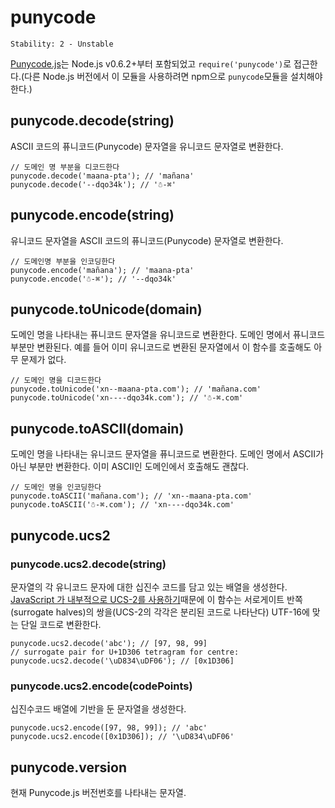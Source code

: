 # punycode

    Stability: 2 - Unstable

[Punycode.js](http://mths.be/punycode)는 Node.js v0.6.2+부터 포함되었고
`require('punycode')`로 접근한다.(다른 Node.js 버전에서 이 모듈을 사용하려면
npm으로 `punycode`모듈을 설치해야 한다.)

## punycode.decode(string)

ASCII 코드의 퓨니코드(Punycode) 문자열을 유니코드 문자열로 변환한다.


    // 도메인 명 부분을 디코드한다
    punycode.decode('maana-pta'); // 'mañana'
    punycode.decode('--dqo34k'); // '☃-⌘'

## punycode.encode(string)

유니코드 문자열을 ASCII 코드의 퓨니코드(Punycode) 문자열로 변환한다.

    // 도메인명 부분을 인코딩한다
    punycode.encode('mañana'); // 'maana-pta'
    punycode.encode('☃-⌘'); // '--dqo34k'

## punycode.toUnicode(domain)

도메인 명을 나타내는 퓨니코드 문자열을 유니코드로 변환한다. 도메인 명에서 퓨니코드부분만
변환된다. 예를 들어 이미 유니코드로 변환된 문자열에서 이 함수를 호출해도 아무 문제가 없다.

    // 도메인 명을 디코드한다
    punycode.toUnicode('xn--maana-pta.com'); // 'mañana.com'
    punycode.toUnicode('xn----dqo34k.com'); // '☃-⌘.com'

## punycode.toASCII(domain)

도메인 명을 나타내는 유니코드 문자열을 퓨니코드로 변환한다. 도메인 명에서 ASCII가 아닌
부분만 변환한다. 이미 ASCII인 도메인에서 호출해도 괜찮다.

    // 도메인 명을 인코딩한다
    punycode.toASCII('mañana.com'); // 'xn--maana-pta.com'
    punycode.toASCII('☃-⌘.com'); // 'xn----dqo34k.com'

## punycode.ucs2

### punycode.ucs2.decode(string)

문자열의 각 유니코드 문자에 대한 십진수 코드를 담고 있는 배열을 생성한다. [JavaScript
가 내부적으로 UCS-2를 사용하기](http://mathiasbynens.be/notes/javascript-encoding)때문에
이 함수는 서로게이트 반쪽(surrogate halves)의 쌍을(UCS-2의 각각은 분리된 코드로 나타난다)
UTF-16에 맞는 단일 코드로 변환한다.

    punycode.ucs2.decode('abc'); // [97, 98, 99]
    // surrogate pair for U+1D306 tetragram for centre:
    punycode.ucs2.decode('\uD834\uDF06'); // [0x1D306]

### punycode.ucs2.encode(codePoints)

십진수코드 배열에 기반을 둔 문자열을 생성한다.

    punycode.ucs2.encode([97, 98, 99]); // 'abc'
    punycode.ucs2.encode([0x1D306]); // '\uD834\uDF06'

## punycode.version

현재 Punycode.js 버전번호를 나타내는 문자열.
